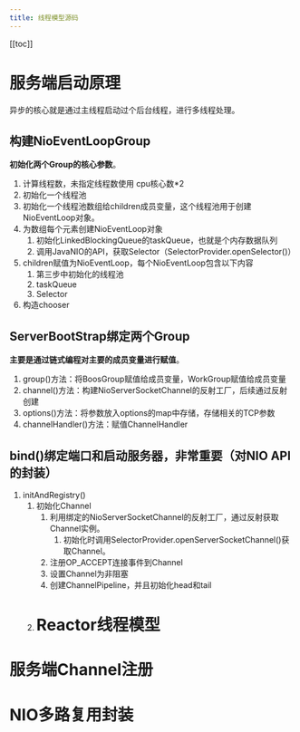 ```yaml
---
title: 线程模型源码
---
```

[[toc]]
# 服务端启动原理

异步的核心就是通过主线程启动过个后台线程，进行多线程处理。

## 构建NioEventLoopGroup

**初始化两个Group的核心参数**。

1. 计算线程数，未指定线程数使用 cpu核心数*2
2. 初始化一个线程池
3. 初始化一个线程池数组给children成员变量，这个线程池用于创建NioEventLoop对象。
4. 为数组每个元素创建NioEventLoop对象
    1. 初始化LinkedBlockingQueue的taskQueue，也就是个内存数据队列
    2. 调用JavaNIO的API，获取Selector（SelectorProvider.openSelector()）
5. children赋值为NioEventLoop，每个NioEventLoop包含以下内容
    1. 第三步中初始化的线程池
    2. taskQueue
    3. Selector
6. 构造chooser
## ServerBootStrap绑定两个Group

**主要是通过链式编程对主要的成员变量进行赋值**。

1. group()方法：将BoosGroup赋值给成员变量，WorkGroup赋值给成员变量
2. channel()方法：构建NioServerSocketChannel的反射工厂，后续通过反射创建
3. options()方法：将参数放入options的map中存储，存储相关的TCP参数
4. channelHandler()方法：赋值ChannelHandler
## bind()绑定端口和启动服务器，非常重要（对NIO API的封装）

1. initAndRegistry()
    1. 初始化Channel
        1. 利用绑定的NioServerSocketChannel的反射工厂，通过反射获取Channel实例。
            1. 初始化时调用SelectorProvider.openServerSocketChannel()获取Channel。
        2. 注册OP_ACCEPT连接事件到Channel
        3. 设置Channel为非阻塞
        4. 创建ChannelPipeline，并且初始化head和tail
    2. # Reactor线程模型


# 服务端Channel注册


# NIO多路复用封装

